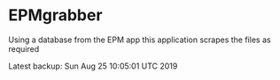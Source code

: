 # EPMgrabber
Using a database from the EPM app this application scrapes the files as required


Latest backup: Sun Aug 25 10:05:01 UTC 2019
